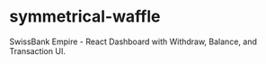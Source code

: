 # symmetrical-waffle
SwissBank Empire - React Dashboard with Withdraw, Balance, and Transaction UI.
